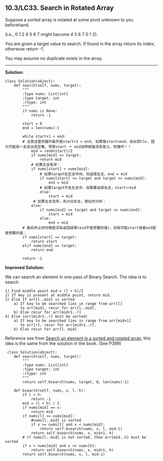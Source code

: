 ## 10.3/LC33. Search in Rotated Array

Suppose a sorted array is rotated at some pivot unknown to you beforehand.

(i.e., 0 1 2 4 5 6 7 might become 4 5 6 7 0 1 2).

You are given a target value to search. If found in the array return its index, otherwise return -1.

You may assume no duplicate exists in the array.

---
**Solution:**

    class Solution(object):
        def search(self, nums, target):
            """
            :type nums: List[int]
            :type target: int
            :rtype: int
            """
            if nums is None:
                return -1

            start = 0
            end = len(nums)-1

            while start+1 < end:
            # 注意这里的循环条件是start+1 < end, 如果是start<end，会出现tle, 因为可能有一支会出现空集，导致start ＝ mid这种赋值没有意义，死循环！！
                mid = (end+start)/2
                if nums[mid] == target:
                    return mid
                # 如果左支有序：
                if nums[start] < nums[mid]:
                    # 如果target在左支中间，则选择左支，end = mid
                    if nums[start] <= target and target <= nums[mid]:
                        end = mid
                    # 如果target不在左支中，则需要选择右支，start＝mid
                    else:
                        start = mid
                 # 如果左支无序，先讨论右支，类似的分析：
                else:
                    if nums[mid] <= target and target <= nums[end]:
                        start = mid
                    else:
                        end = mid
            # 最后终止的时候若没有返回结果(mid不是想要的值)，则有可能start或者end就是想要的值：
            if nums[start] == target:
                return start
            elif nums[end] == target:
                return end

            return -1
            
            
 **Improved Solution:**
 
We can search an element in one pass of Binary Search. The idea is to search

    1) Find middle point mid = (l + h)/2
    2) If key is present at middle point, return mid.
    3) Else If arr[l..mid] is sorted
        a) If key to be searched lies in range from arr[l]
           to arr[mid], recur for arr[l..mid].
        b) Else recur for arr[mid+1..r]
    4) Else (arr[mid+1..r] must be sorted)
        a) If key to be searched lies in range from arr[mid+1]
           to arr[r], recur for arr[mid+1..r].
        b) Else recur for arr[l..mid] 
        
Reference see from [Search an element in a sorted and rotated array](http://www.geeksforgeeks.org/search-an-element-in-a-sorted-and-pivoted-array/), this idea is the same from the solution in the book. (See P399)

 
     class Solution(object):
        def search(self, nums, target):
            """
            :type nums: List[int]
            :type target: int
            :rtype: int
            """
            return self.bsearch(nums, target, 0, len(nums)-1)

        def bsearch(self, nums, x, l, h):
            if l > h:
                return -1
            mid = (l + h) / 2
            if nums[mid] == x:
                return mid
            if nums[l] <= nums[mid]:
                #nums[l..mid] is sorted
                if x >= nums[l] and x < nums[mid]:
                    return self.bsearch(nums, x, l, mid-1)
                return self.bsearch(nums, x, mid+1, h)
            # if nums[l..mid] is not sorted, then arr[mid..h] must be sorted
            if x > nums[mid] and x <= nums[h]:
                return self.bsearch(nums, x, mid+1, h)
            return self.bsearch(nums, x, l, mid-1)
                    
            